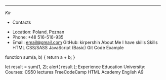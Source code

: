 ****
*Kir*
* Contacts
+ Location: Poland, Poznan
+ Phone: +48 516-516-935
+ Email: email@gmail.com
GitHub: kirpershin
About Me
I have skills
Skills
HTML
CSS/SASS
JavaScript (Basic)
Git
Code Example

function sum(a, b) {
  return a + b;
}

let result = sum(1, 2);
alert( result );
Experience
Education
University: 
Courses:
CS50 lectures
FreeCodeCamp
HTML Academy
English
A9 
